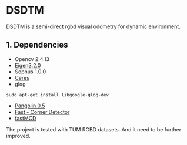 # DSDTM
DSDTM is a semi-direct rgbd visual odometry for dynamic environment.
## 1. Dependencies
- Opencv 2.4.13
- [Eigen3.2.0](https://bitbucket.org/eigen/eigen/src/faf438078f33c4d0c059b2a106c136baa511c524/?at=3.2) 
- Sophus 1.0.0
- [Ceres](https://github.com/ceres-solver/ceres-solver)
- glog
```
sudo apt-get install libgoogle-glog-dev
```
- [Pangolin 0.5](https://github.com/stevenlovegrove/Pangolin)
- [Fast - Corner Detector](https://github.com/uzh-rpg/fast)
- [fastMCD](https://github.com/kmyid/fastMCD)

The project is tested with TUM RGBD datasets. And it need to be further improved.